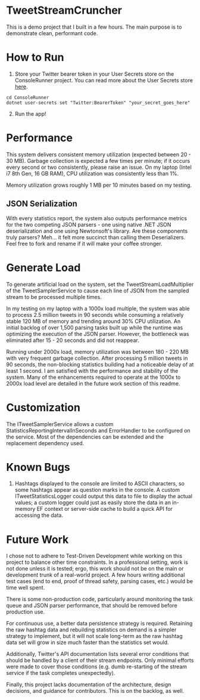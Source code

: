 # TweetStreamCruncher
This is a demo project that I built in a few hours.  The main purpose is to demonstrate clean, performant code.

# How to Run
1. Store your Twitter bearer token in your User Secrets store on the ConsoleRunner project.  You can read more about the User Secrets store [here](https://learn.microsoft.com/en-us/aspnet/core/security/app-secrets?view=aspnetcore-6.0&tabs=windows#set-a-secret).
```
cd ConsoleRunner
dotnet user-secrets set "Twitter:BearerToken" "your_secret_goes_here"
```
2. Run the app!

# Performance
This system delivers consistent memory utilization (expected between 20 - 30 MB).  Garbage collection is expected a few times per minute; if it occurs every second or two consistently, please raise an issue.  On my laptop (Intel i7 8th Gen, 16 GB RAM), CPU utilization was consistently less than 1%.

Memory utilization grows roughly 1 MB per 10 minutes based on my testing.

## JSON Serialization
With every statistics report, the system also outputs performance metrics for the two competing JSON parsers - one using native .NET JSON deserialization and one using Newtonsoft's library.  Are these components truly parsers?  Meh... it felt more succinct than calling them Deserializers.  Feel free to fork and rename if it will make your coffee stronger.

# Generate Load
To generate artificial load on the system, set the TweetStreamLoadMultiplier of the TweetSamplerService to cause each line of JSON from the sampled stream to be processed multiple times.

In my testing on my laptop with a 1000x load multiple, the system was able to process 2.5 million tweets in 90 seconds while consuming a relatively stable 120 MB of memory and trending around 30% CPU utilization.  An initial backlog of over 1,500 parsing tasks built up while the runtime was optimizing the execution of the JSON parser.  However, the bottleneck was eliminated after 15 - 20 seconds and did not reappear.

Running under 2000x load, memory utilization was between 180 - 220 MB with very frequent garbage collection.  After processing 5 million tweets in 90 seconds, the non-blocking statistics building had a noticeable delay of at least 1 second.  I am satisfied with the performance and stability of the system.  Many of the enhancements required to operate at the 1000x to 2000x load level are detailed in the future work section of this readme.

# Customization
The ITweetSamplerService allows a custom StatisticsReportingIntervalInSeconds and ErrorHandler to be configured on the service.  Most of the dependencies can be extended and the replacement dependency used.

# Known Bugs
1. Hashtags displayed to the console are limited to ASCII characters, so some hashtags appear as question marks in the console.  A custom ITweetStatisticsLogger could output this data to file to display the actual values; a custom logger could just as easily store the data in an in-memory EF context or server-side cache to build a quick API for accessing the data.

# Future Work
I chose not to adhere to Test-Driven Development while working on this project to balance other time constraints.  In a professional setting, work is not done unless it is tested; ergo, this work should not be on the main or development trunk of a real-world project.  A few hours writing additional test cases (end to end, proof of thread safety, parsing cases, etc.) would be time well spent.

There is some non-production code, particularly around monitoring the task queue and JSON parser performance, that should be removed before production use.

For continuous use, a better data persistence strategy is required.  Retaining the raw hashtag data and rebuilding statistics on demand is a simpler strategy to implement, but it will not scale long-term as the raw hashtag data set will grow in size much faster than the statistics set would.

Additionally, Twitter's API documentation lists several error conditions that should be handled by a client of their stream endpoints.  Only minimal efforts were made to cover those conditions (e.g. dumb re-starting of the stream service if the task completes unexpectedly).

Finally, this project lacks documentation of the architecture, design decisions, and guidance for contributors.  This is on the backlog, as well.
